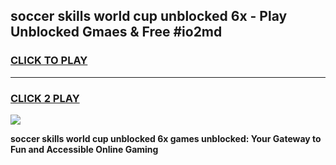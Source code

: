
## soccer skills world cup unblocked 6x - Play Unblocked Gmaes & Free #io2md
<h3>
<a href="https://news.freeplayer.one?title=soccer_skills_world_cup_unblocked_6x&ref=24F">CLICK TO PLAY</a></h3>
<hr>

<h3>
<a href="https://news.freeplayer.one?title=soccer_skills_world_cup_unblocked_6x&ref=24F">CLICK 2 PLAY</a>
  
</h3>

<a href="https://news.freeplayer.one?title=soccer_skills_world_cup_unblocked_6x&ref=24F/"><img src="https://clearcache.store/games.png"></a>


**soccer skills world cup unblocked 6x games unblocked: Your Gateway to Fun and Accessible Online Gaming**
